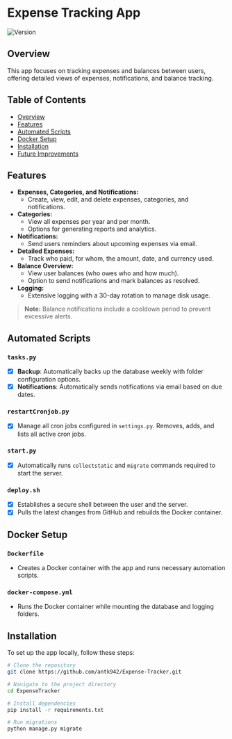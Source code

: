 # Expense Tracking App

![Version](https://img.shields.io/badge/version-1.0-blue)

## Overview
This app focuses on tracking expenses and balances between users, offering detailed views of expenses, notifications, and balance tracking.

## Table of Contents
- [Overview](#overview)
- [Features](#features)
- [Automated Scripts](#automated-scripts)
- [Docker Setup](#docker-setup)
- [Installation](#installation)
- [Future Improvements](#future-improvements)

## Features
- **Expenses, Categories, and Notifications:**
  - Create, view, edit, and delete expenses, categories, and notifications.
- **Categories:**
  - View all expenses per year and per month.
  - Options for generating reports and analytics.
- **Notifications:**
  - Send users reminders about upcoming expenses via email.
- **Detailed Expenses:**
  - Track who paid, for whom, the amount, date, and currency used.
- **Balance Overview:**
  - View user balances (who owes who and how much).
  - Option to send notifications and mark balances as resolved.
- **Logging:**
  - Extensive logging with a 30-day rotation to manage disk usage.

> **Note:** Balance notifications include a cooldown period to prevent excessive alerts.

## Automated Scripts

### `tasks.py`
- [x] **Backup**: Automatically backs up the database weekly with folder configuration options.
- [x] **Notifications**: Automatically sends notifications via email based on due dates.

### `restartCronjob.py`
- [x] Manage all cron jobs configured in `settings.py`. Removes, adds, and lists all active cron jobs.

### `start.py`
- [x] Automatically runs `collectstatic` and `migrate` commands required to start the server.

### `deploy.sh`
- [x] Establishes a secure shell between the user and the server.
- [x] Pulls the latest changes from GitHub and rebuilds the Docker container.

## Docker Setup

### `Dockerfile`
- Creates a Docker container with the app and runs necessary automation scripts.

### `docker-compose.yml`
- Runs the Docker container while mounting the database and logging folders.

## Installation

To set up the app locally, follow these steps:

```bash
# Clone the repository
git clone https://github.com/antk942/Expense-Tracker.git

# Navigate to the project directory
cd ExpenseTracker

# Install dependencies
pip install -r requirements.txt

# Run migrations
python manage.py migrate
